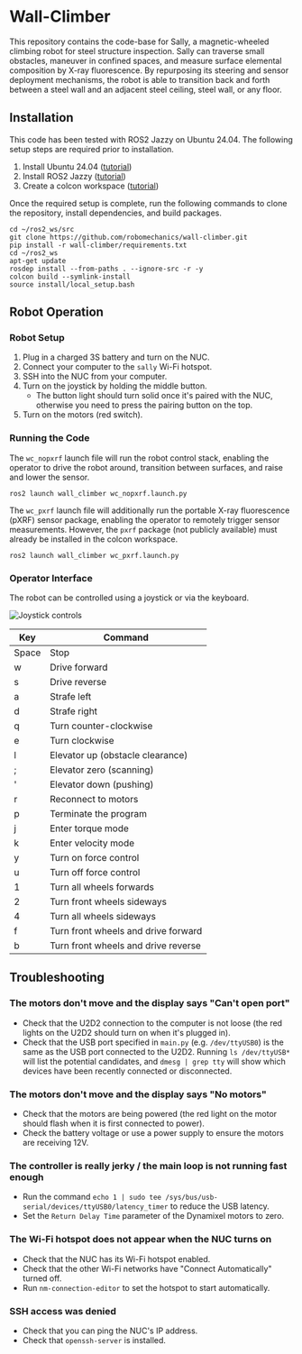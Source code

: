 # Wall-Climber

This repository contains the code-base for Sally, a magnetic-wheeled climbing robot for steel structure inspection. Sally can traverse small obstacles, maneuver in confined spaces, and measure surface elemental composition by X-ray fluorescence. By repurposing its steering and sensor deployment mechanisms, the robot is able to transition back and forth between a steel wall and an adjacent steel ceiling, steel wall, or any floor.

## Installation

This code has been tested with ROS2 Jazzy on Ubuntu 24.04. The following setup steps are required prior to installation.

1. Install Ubuntu 24.04 ([tutorial](https://ubuntu.com/tutorials/install-ubuntu-desktop))
2. Install ROS2 Jazzy ([tutorial](https://docs.ros.org/en/iron/Installation.html))
3. Create a colcon workspace ([tutorial](https://docs.ros.org/en/jazzy/Tutorials/Beginner-Client-Libraries/Creating-A-Workspace/Creating-A-Workspace.html))

Once the required setup is complete, run the following commands to clone the repository, install dependencies, and build packages.

```
cd ~/ros2_ws/src
git clone https://github.com/robomechanics/wall-climber.git
pip install -r wall-climber/requirements.txt 
cd ~/ros2_ws
apt-get update
rosdep install --from-paths . --ignore-src -r -y
colcon build --symlink-install
source install/local_setup.bash
```

## Robot Operation

### Robot Setup

1. Plug in a charged 3S battery and turn on the NUC.
2. Connect your computer to the `sally` Wi-Fi hotspot.
3. SSH into the NUC from your computer.
4. Turn on the joystick by holding the middle button.
	- The button light should turn solid once it's paired with the NUC, otherwise you need to press the pairing button on the top.
5. Turn on the motors (red switch).

### Running the Code

The `wc_nopxrf` launch file will run the robot control stack, enabling the operator to drive the robot around, transition between surfaces, and raise and lower the sensor.

```
ros2 launch wall_climber wc_nopxrf.launch.py
```

The `wc_pxrf` launch file will additionally run the portable X-ray fluorescence (pXRF) sensor package, enabling the operator to remotely trigger sensor measurements. However, the `pxrf` package (not publicly available) must already be installed in the colcon workspace.

```
ros2 launch wall_climber wc_pxrf.launch.py
```

### Operator Interface

The robot can be controlled using a joystick or via the keyboard.

![Joystick controls](doc/Joystick.png)

| Key   | Command                             |
| ----- | ----------------------------------- |
| Space | Stop                                |
| w     | Drive forward                       |
| s     | Drive reverse                       |
| a     | Strafe left                         |
| d     | Strafe right                        |
| q     | Turn counter-clockwise              |
| e     | Turn clockwise                      |
| l     | Elevator up (obstacle clearance)    |
| ;     | Elevator zero (scanning)            |
| '     | Elevator down (pushing)             |
| r     | Reconnect to motors                 |
| p     | Terminate the program               |
| j     | Enter torque mode                   |
| k     | Enter velocity mode                 |
| y     | Turn on force control               |
| u     | Turn off force control              |
| 1     | Turn all wheels forwards            |
| 2     | Turn front wheels sideways          |
| 4     | Turn all wheels sideways            |
| f     | Turn front wheels and drive forward |
| b     | Turn front wheels and drive reverse |

## Troubleshooting

### The motors don't move and the display says "Can't open port"

- Check that the U2D2 connection to the computer is not loose (the red lights on the U2D2 should turn on when it's plugged in).
- Check that the USB port specified in `main.py` (e.g. `/dev/ttyUSB0`) is the same as the USB port connected to the U2D2. Running `ls /dev/ttyUSB*` will list the potential candidates, and `dmesg | grep tty` will show which devices have been recently connected or disconnected.

### The motors don't move and the display says "No motors"

- Check that the motors are being powered (the red light on the motor should flash when it is first connected to power).
- Check the battery voltage or use a power supply to ensure the motors are receiving 12V.

### The controller is really jerky / the main loop is not running fast enough

- Run the command `echo 1 | sudo tee /sys/bus/usb-serial/devices/ttyUSB0/latency_timer` to reduce the USB latency.
- Set the `Return Delay Time` parameter of the Dynamixel motors to zero.

### The Wi-Fi hotspot does not appear when the NUC turns on

- Check that the NUC has its Wi-Fi hotspot enabled.
- Check that the other Wi-Fi networks have "Connect Automatically" turned off.
- Run `nm-connection-editor` to set the hotspot to start automatically.

### SSH access was denied

- Check that you can ping the NUC's IP address.
- Check that `openssh-server` is installed.